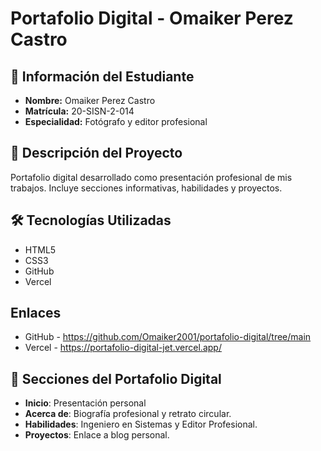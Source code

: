 # Portafolio Digital - Omaiker Perez Castro

## 👤 Información del Estudiante
- **Nombre:** Omaiker Perez Castro
- **Matrícula:** 20-SISN-2-014
- **Especialidad:** Fotógrafo y editor profesional

## 📘 Descripción del Proyecto
Portafolio digital desarrollado como presentación profesional de mis trabajos. Incluye secciones informativas, habilidades y proyectos.

## 🛠️ Tecnologías Utilizadas
- HTML5
- CSS3
- GitHub
- Vercel

## Enlaces
- GitHub - https://github.com/Omaiker2001/portafolio-digital/tree/main
- Vercel - https://portafolio-digital-jet.vercel.app/
  
## 📂 Secciones del Portafolio Digital
- **Inicio**: Presentación personal
- **Acerca de**: Biografía profesional y retrato circular.
- **Habilidades**: Ingeniero en Sistemas y Editor Profesional.
- **Proyectos**: Enlace a blog personal.

